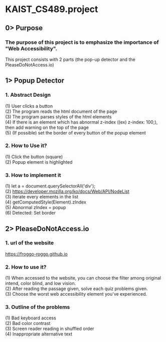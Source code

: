 # KAIST_CS489.project

## 0> Purpose

### The purpose of this project is to emphasize the importance of "Web Accessibility".
This project consists with 2 parts (the pop-up detector and the PleaseDoNotAccess.io)

## 1> Popup Detector

### 1. Abstract Design
(1) User clicks a button </br>
(2) The program reads the html document of the page</br>
(3) The program parses styles of the html elements</br>
(4) If there is an element which has abnormal z-index ((ex) z-index: 100;), then add warning on the top of the page</br>
(5) (If possible) set the border of every button of the popup element

### 2. How to Use it?
(1) Click the button (square)</br>
(2) Popup element is highlighted

### 3. How to implement it
(1) let a = document.querySelectorAll('div');</br>
(2) https://developer.mozilla.org/ko/docs/Web/API/NodeList</br>
(3) iterate every elements in the list</br>
(4) getComputedStyle(Element).zIndex</br>
(5) Abnormal zIndex = popup</br>
(6) Detected: Set border</br>

## 2> PleaseDoNotAccess.io

### 1. url of the website
https://froggo-roggo.github.io

### 2. How to use it?
(1) When accessed to the website, you can choose the filter among original intend, color blind, and low vision.</br>
(2) After reading the passage given, solve each quiz problems given.</br>
(3) Choose the worst web accessibility element you've experienced.</br>

### 3. Outline of the problems
(1) Bad keyboard access</br>
(2) Bad color contrast</br>
(3) Screen reader reading in shuffled order</br>
(4) Inappropriate alternative text</br>




